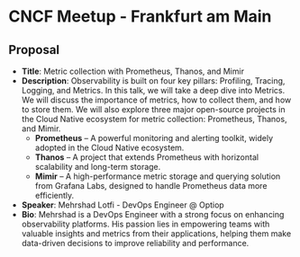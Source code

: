 # CNCF Meetup - Frankfurt am Main

## Proposal 

* **Title**: Metric collection with Prometheus, Thanos, and Mimir
* **Description**:  Observability is built on four key pillars: Profiling, Tracing, Logging, and Metrics. 
In this talk, we will take a deep dive into Metrics. We will discuss the importance of metrics, 
how to collect them, and how to store them. We will also explore three major open-source projects 
in the Cloud Native ecosystem for metric collection: Prometheus, Thanos, and Mimir.
  - **Prometheus** – A powerful monitoring and alerting toolkit, widely adopted in the Cloud Native ecosystem.
  - **Thanos** – A project that extends Prometheus with horizontal scalability and long-term storage.
  - **Mimir** – A high-performance metric storage and querying solution from Grafana Labs, designed to handle Prometheus data more efficiently.
* **Speaker**: Mehrshad Lotfi - DevOps Engineer @ Optiop
* **Bio**: Mehrshad is a DevOps Engineer with a strong focus on enhancing observability platforms. His passion lies in empowering teams with valuable insights and metrics from their applications, helping them make data-driven decisions to improve reliability and performance.
